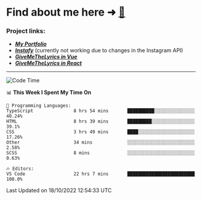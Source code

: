# Find about me here ➜ [🧑](https://pauabella.dev)

### Project links:
- ***[My Portfolio](https://pauabella.dev)***
- ***[Instafy](https://instafy.me)*** (currently not working due to changes in the Instagram API)
- ***[GiveMeTheLyrics in Vue](https://lyrics.pauabella.dev)***
- ***[GiveMeTheLyrics in React](https://pauabella.dev/GiveMeTheLyrics)***

---
<!--START_SECTION:waka-->
![Code Time](http://img.shields.io/badge/Code%20Time-1%2C558%20hrs%2046%20mins-blue)

📊 **This Week I Spent My Time On** 

```text
💬 Programming Languages: 
TypeScript               8 hrs 54 mins       ██████████░░░░░░░░░░░░░░░   40.24% 
HTML                     8 hrs 39 mins       █████████░░░░░░░░░░░░░░░░   39.1% 
CSS                      3 hrs 49 mins       ████░░░░░░░░░░░░░░░░░░░░░   17.26% 
Other                    34 mins             ░░░░░░░░░░░░░░░░░░░░░░░░░   2.58% 
SCSS                     8 mins              ░░░░░░░░░░░░░░░░░░░░░░░░░   0.63%

🔥 Editors: 
VS Code                  22 hrs 7 mins       █████████████████████████   100.0%

```


 Last Updated on 18/10/2022 12:54:33 UTC
<!--END_SECTION:waka-->
